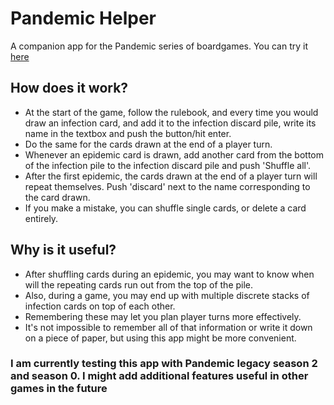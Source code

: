 # Pandemic Helper

A companion app for the Pandemic series of boardgames. You can try it [here](https://arachnomorph.github.io/Pandemic-Helper/)

## How does it work?

- At the start of the game, follow the rulebook, and every time you would draw an infection card, and add it to the infection discard pile, write its name in the textbox and push the button/hit enter.
- Do the same for the cards drawn at the end of a player turn.
- Whenever an epidemic card is drawn, add another card from the bottom of the infection pile to the infection discard pile and push 'Shuffle all'.
- After the first epidemic, the cards drawn at the end of a player turn will repeat themselves. Push 'discard' next to the name corresponding to the card drawn.
- If you make a mistake, you can shuffle single cards, or delete a card entirely.

## Why is it useful?

- After shuffling cards during an epidemic, you may want to know when will the repeating cards run out from the top of the pile.
- Also, during a game, you may end up with multiple discrete stacks of infection cards on top of each other.
- Remembering these may let you plan player turns more effectively.
- It's not impossible to remember all of that information or write it down on a piece of paper, but using this app might be more convenient.

### I am currently testing this app with Pandemic legacy season 2 and season 0. I might add additional features useful in other games in the future